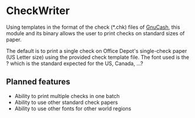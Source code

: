 # CheckWriter

Using templates in the format of the check (*.chk) files of [GnuCash](https://gnucash.org),
this module and its binary allows the user to print checks on standard sizes of paper.

The default is to print a single check on Office Depot's single-check paper (US Letter size)
using the provided check template file. The font used is the ? which is the standard
expected for the US, Canada, ...?

## Planned features

+ Ability to print multiple checks in one batch
+ Ability to use other standard check papers 
+ Ability to use other fonts for other world regions
